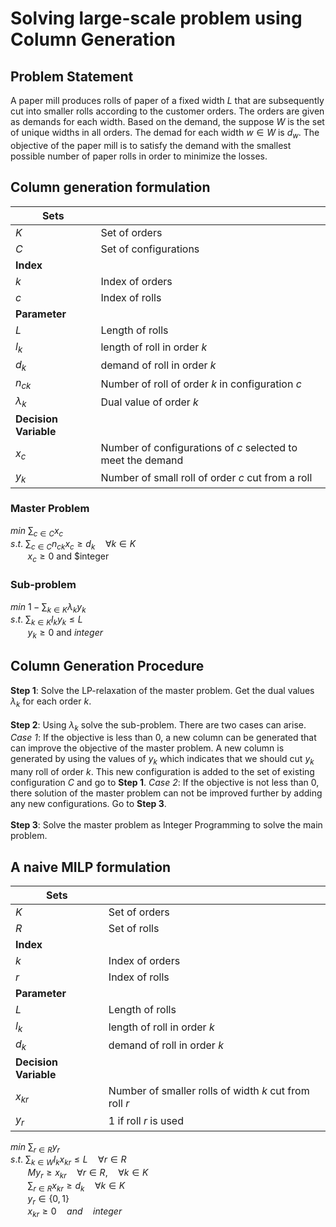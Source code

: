 # Solving large-scale problem using Column Generation
## Problem Statement

A paper mill produces rolls of paper of a fixed width $L$ that are subsequently cut into smaller rolls according to the customer orders. The orders are given as demands for each width. Based on the demand, the suppose $W$ is the set of unique widths in all orders. The demad for each width $w \in W$ is  $d_w$. The objective of the paper mill is to satisfy the demand with the smallest possible number of paper rolls in order to minimize the losses.

## Column generation formulation
| **Sets**    | <!-- -->    |
|----|---|
| $K$  | Set of orders|
| $C$  | Set of configurations |
|**Index**|<!-- --> |
| $k$  | Index of orders |
| $c$ | Index of rolls |
|**Parameter**|<!-- --> |
| $L$  | Length of rolls |
| $l_k$  | length of roll in order $k$ |
| $d_k$  | demand of roll in order $k$ |
| $n_{ck}$  | Number of roll of order $k$ in configuration $c$|
| $\lambda_k$  | Dual value of order $k$|
|**Decision Variable**|<!-- --> |
| $x_c$  | Number of configurations of $c$ selected to meet the demand|
| $y_k$  | Number of small roll of order $c$ cut from a roll|


### Master Problem
$min$  $\sum_{c \in C} x_c$ </br>
$s.t.$  $\sum_{c \in C} n_{ck} x_c \geq d_k \quad \forall k \in K$ </br>
$~~~~~~$ $x_c \geq 0$ and $integer </br>

### Sub-problem
$min$  $1-\sum_{k \in K} \lambda_k y_k$ </br>
$s.t.$ $\sum_{k \in K} l_k y_k \leq L$ </br>
$~~~~~~$ $y_k \geq 0$ and $integer$ </br>

## Column Generation Procedure

**Step 1**: Solve the LP-relaxation of the master problem. Get the dual values $\lambda_k$ for each order $k$. </br></br>
**Step 2**: Using $\lambda_k$ solve the sub-problem. There are two cases can arise. *Case 1*: If the objective is less than 0, a new column can be generated that can improve the objective of the master problem. A new column is generated by using the values of $y_k$ which indicates that we should cut $y_k$ many roll of order $k$. This new configuration is added to the set of existing configuration $C$ and go to **Step 1**. *Case 2*: If the objective is not less than 0, there solution of the master problem can not be improved further by adding any new configurations. Go to **Step 3**. </br></br>
**Step 3**: Solve the master problem as Integer Programming to solve the main problem.

## A naive MILP formulation

| **Sets**    | <!-- -->    |
|----|---|
| $K$  | Set of orders|
| $R$  | Set of rolls |
|**Index**|<!-- --> |
| $k$  | Index of orders |
| $r$ | Index of rolls |
|**Parameter**|<!-- --> |
| $L$  | Length of rolls |
| $l_k$  | length of roll in order $k$ |
| $d_k$  | demand of roll in order $k$ |
|**Decision Variable**|<!-- --> |
| $x_{kr}$  | Number of smaller rolls of width $k$ cut from roll $r$|
| $y_r$  | 1 if roll $r$ is used|

$min$  $\sum_{r \in R} y_r$ </br>
$s.t.$  $\sum_{k \in W} l_k x_{kr} \leq L \quad \forall r \in R$ </br>
$~~~~~~$ $My_r \geq x_{kr} \quad \forall r \in R, \quad \forall k \in K$ </br>
$~~~~~~$ $\sum_{r \in R} x_{kr} \geq d_k \quad \forall k \in K$ </br>
$~~~~~~$ $y_r \in \{0, 1\}$ </br>
$~~~~~~$ $x_{kr} \geq 0 \quad and \quad integer$ </br>
